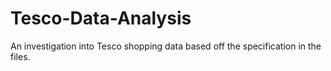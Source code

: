 # Tesco-Data-Analysis

An investigation into Tesco shopping data based off the specification in the files.
